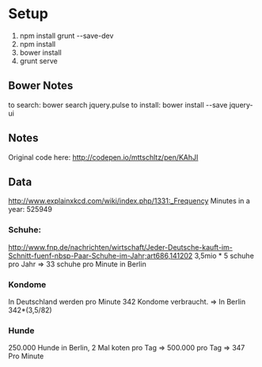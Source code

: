 # Setup
1.  npm install grunt --save-dev
2.  npm install
3.  bower install
4.  grunt serve


## Bower Notes
to search: bower search jquery.pulse
to install: bower install --save jquery-ui

## Notes ##
Original code here: http://codepen.io/mttschltz/pen/KAhJI

## Data
http://www.explainxkcd.com/wiki/index.php/1331:_Frequency
Minutes in a year: 525949

### Schuhe: 
http://www.fnp.de/nachrichten/wirtschaft/Jeder-Deutsche-kauft-im-Schnitt-fuenf-nbsp-Paar-Schuhe-im-Jahr;art686,141202
3,5mio * 5 schuhe pro Jahr => 33 schuhe pro Minute in Berlin

### Kondome
In Deutschland werden pro Minute 342 Kondome verbraucht. => In Berlin 342*(3,5/82)

### Hunde
250.000 Hunde in Berlin, 2 Mal koten pro Tag => 500.000 pro Tag => 347 Pro Minute


